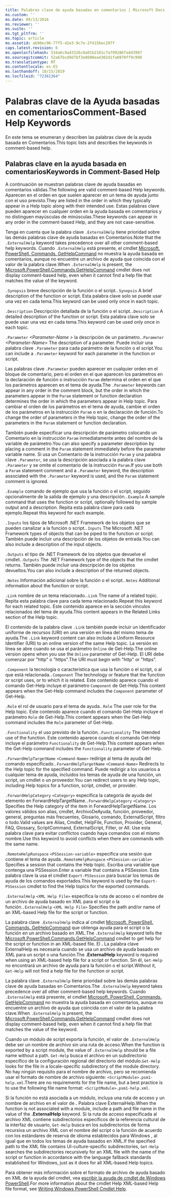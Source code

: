 ```yaml
---
title: Palabras clave de ayuda basadas en comentarios | Microsoft Docs
ms.custom: ''
ms.date: 09/13/2016
ms.reviewer: ''
ms.suite: ''
ms.tgt_pltfrm: ''
ms.topic: article
ms.assetid: ab90ec96-77f5-42e3-9c7e-2f4156ec207f
caps.latest.revision: 6
ms.openlocfilehash: 534a6c9a43326c8a01b2181c7a799286fa4d3997
ms.sourcegitcommit: 52a67bcd9d7bf3e8600ea4302d1fa8970ff9c998
ms.translationtype: MT
ms.contentlocale: es-ES
ms.lasthandoff: 10/15/2019
ms.locfileid: "72361364"
---
```

# <a name="comment-based-help-keywords"></a><span data-ttu-id="3f286-102">Palabras clave de la Ayuda basadas en comentarios</span><span class="sxs-lookup"><span data-stu-id="3f286-102">Comment-Based Help Keywords</span></span>

<span data-ttu-id="3f286-103">En este tema se enumeran y describen las palabras clave de la ayuda basada en Comentarios.</span><span class="sxs-lookup"><span data-stu-id="3f286-103">This topic lists and describes the keywords in comment-based help.</span></span>

## <a name="keywords-in-comment-based-help"></a><span data-ttu-id="3f286-104">Palabras clave en la ayuda basada en comentarios</span><span class="sxs-lookup"><span data-stu-id="3f286-104">Keywords in Comment-Based Help</span></span>

<span data-ttu-id="3f286-105">A continuación se muestran palabras clave de ayuda basadas en comentarios válidas.</span><span class="sxs-lookup"><span data-stu-id="3f286-105">The following are valid comment-based Help keywords.</span></span> <span data-ttu-id="3f286-106">Aparecen en el orden en que suelen aparecer en un tema de ayuda junto con el uso previsto.</span><span class="sxs-lookup"><span data-stu-id="3f286-106">They are listed in the order in which they typically appear in a Help topic along with their intended use.</span></span> <span data-ttu-id="3f286-107">Estas palabras clave pueden aparecer en cualquier orden en la ayuda basada en comentarios y no distinguen mayúsculas de minúsculas.</span><span class="sxs-lookup"><span data-stu-id="3f286-107">These keywords can appear in any order in the comment-based Help, and they are not case-sensitive.</span></span>

<span data-ttu-id="3f286-108">Tenga en cuenta que la palabra clave `.ExternalHelp` tiene prioridad sobre las demás palabras clave de ayuda basadas en Comentarios.</span><span class="sxs-lookup"><span data-stu-id="3f286-108">Note that the `.ExternalHelp` keyword takes precedence over all other comment-based help keywords.</span></span> <span data-ttu-id="3f286-109">Cuando `.ExternalHelp` está presente, el cmdlet [Microsoft. PowerShell. Commands. GetHelpCommand](/dotnet/api/Microsoft.PowerShell.Commands.gethelpcommand) no muestra la ayuda basada en comentarios, aunque no encuentre un archivo de ayuda que coincida con el valor de la palabra clave.</span><span class="sxs-lookup"><span data-stu-id="3f286-109">When `.ExternalHelp` is present, the [Microsoft.PowerShell.Commands.GetHelpCommand](/dotnet/api/Microsoft.PowerShell.Commands.gethelpcommand) cmdlet does not display comment-based help, even when it cannot find a help file that matches the value of the keyword.</span></span>

<span data-ttu-id="3f286-110">`.Synopsis` breve descripción de la función o el script.</span><span class="sxs-lookup"><span data-stu-id="3f286-110">`.Synopsis` A brief description of the function or script.</span></span> <span data-ttu-id="3f286-111">Esta palabra clave solo se puede usar una vez en cada tema.</span><span class="sxs-lookup"><span data-stu-id="3f286-111">This keyword can be used only once in each topic.</span></span>

<span data-ttu-id="3f286-112">`.Description` Descripción detallada de la función o el script.</span><span class="sxs-lookup"><span data-stu-id="3f286-112">`.Description` A detailed description of the function or script.</span></span> <span data-ttu-id="3f286-113">Esta palabra clave solo se puede usar una vez en cada tema.</span><span class="sxs-lookup"><span data-stu-id="3f286-113">This keyword can be used only once in each topic.</span></span>

<span data-ttu-id="3f286-114">`.Parameter` *\<Parameter-Name >* la descripción de un parámetro.</span><span class="sxs-lookup"><span data-stu-id="3f286-114">`.Parameter` *\<Parameter-Name>* The description of a parameter.</span></span> <span data-ttu-id="3f286-115">Puede incluir una palabra clave `.Parameter` para cada parámetro de la función o el script.</span><span class="sxs-lookup"><span data-stu-id="3f286-115">You can include a `.Parameter` keyword for each parameter in the function or script.</span></span>

<span data-ttu-id="3f286-116">Las palabras clave `.Parameter` pueden aparecer en cualquier orden en el bloque de comentario, pero el orden en el que aparecen los parámetros en la declaración de función o instrucción `Param` determina el orden en el que los parámetros aparecen en el tema de ayuda.</span><span class="sxs-lookup"><span data-stu-id="3f286-116">The `.Parameter` keywords can appear in any order in the comment block, but the order in which the parameters appear in the `Param` statement or function declaration determines the order in which the parameters appear in Help topic.</span></span> <span data-ttu-id="3f286-117">Para cambiar el orden de los parámetros en el tema de ayuda, cambie el orden de los parámetros en la instrucción `Param` o en la declaración de función.</span><span class="sxs-lookup"><span data-stu-id="3f286-117">To change the order of parameters in the Help topic, change the order of the parameters in the `Param` statement or function declaration.</span></span>

<span data-ttu-id="3f286-118">También puede especificar una descripción de parámetro colocando un Comentario en la instrucción `Param` inmediatamente antes del nombre de la variable de parámetro.</span><span class="sxs-lookup"><span data-stu-id="3f286-118">You can also specify a parameter description by placing a comment in the `Param` statement immediately before the parameter variable name.</span></span> <span data-ttu-id="3f286-119">Si usa un Comentario de la instrucción `Param` y una palabra clave `.Parameter`, se usa la descripción asociada a la palabra clave `.Parameter` y se omite el comentario de la instrucción `Param`.</span><span class="sxs-lookup"><span data-stu-id="3f286-119">If you use both a `Param` statement comment and a `.Parameter` keyword, the description associated with the `.Parameter` keyword is used, and the `Param` statement comment is ignored.</span></span>

<span data-ttu-id="3f286-120">`.Example` comando de ejemplo que usa la función o el script, seguido opcionalmente de la salida de ejemplo y una descripción.</span><span class="sxs-lookup"><span data-stu-id="3f286-120">`.Example` A sample command that uses the function or script, optionally followed by sample output and a description.</span></span> <span data-ttu-id="3f286-121">Repita esta palabra clave para cada ejemplo.</span><span class="sxs-lookup"><span data-stu-id="3f286-121">Repeat this keyword for each example.</span></span>

<span data-ttu-id="3f286-122">`.Inputs` los tipos de Microsoft .NET Framework de los objetos que se pueden canalizar a la función o script.</span><span class="sxs-lookup"><span data-stu-id="3f286-122">`.Inputs` The Microsoft .NET Framework types of objects that can be piped to the function or script.</span></span> <span data-ttu-id="3f286-123">También puede incluir una descripción de los objetos de entrada.</span><span class="sxs-lookup"><span data-stu-id="3f286-123">You can also include a description of the input objects.</span></span>

<span data-ttu-id="3f286-124">`.Outputs` el tipo de .NET Framework de los objetos que devuelve el cmdlet.</span><span class="sxs-lookup"><span data-stu-id="3f286-124">`.Outputs` The .NET Framework type of the objects that the cmdlet returns.</span></span> <span data-ttu-id="3f286-125">También puede incluir una descripción de los objetos devueltos.</span><span class="sxs-lookup"><span data-stu-id="3f286-125">You can also include a description of the returned objects.</span></span>

<span data-ttu-id="3f286-126">`.Notes` Información adicional sobre la función o el script.</span><span class="sxs-lookup"><span data-stu-id="3f286-126">`.Notes` Additional information about the function or script.</span></span>

<span data-ttu-id="3f286-127">`.Link` nombre de un tema relacionado.</span><span class="sxs-lookup"><span data-stu-id="3f286-127">`.Link` The name of a related topic.</span></span> <span data-ttu-id="3f286-128">Repita esta palabra clave para cada tema relacionado.</span><span class="sxs-lookup"><span data-stu-id="3f286-128">Repeat this keyword for each related topic.</span></span> <span data-ttu-id="3f286-129">Este contenido aparece en la sección vínculos relacionados del tema de ayuda.</span><span class="sxs-lookup"><span data-stu-id="3f286-129">This content appears in the Related Links section of the Help topic.</span></span>

<span data-ttu-id="3f286-130">El contenido de la palabra clave `.Link` también puede incluir un identificador uniforme de recursos (URI) en una versión en línea del mismo tema de ayuda.</span><span class="sxs-lookup"><span data-stu-id="3f286-130">The `.Link` keyword content can also include a Uniform Resource Identifier (URI) to an online version of the same Help topic.</span></span> <span data-ttu-id="3f286-131">La versión en línea se abre cuando se usa el parámetro `Online` de Get-Help.</span><span class="sxs-lookup"><span data-stu-id="3f286-131">The online version opens when you use the `Online` parameter of Get-Help.</span></span> <span data-ttu-id="3f286-132">El URI debe comenzar por "http" o "https".</span><span class="sxs-lookup"><span data-stu-id="3f286-132">The URI must begin with "http" or "https".</span></span>

<span data-ttu-id="3f286-133">`.Component` la tecnología o característica que usa la función o el script, o al que está relacionada.</span><span class="sxs-lookup"><span data-stu-id="3f286-133">`.Component` The technology or feature that the function or script uses, or to which it is related.</span></span> <span data-ttu-id="3f286-134">Este contenido aparece cuando el comando Get-Help incluye el parámetro `Component` de Get-Help.</span><span class="sxs-lookup"><span data-stu-id="3f286-134">This content appears when the Get-Help command includes the `Component` parameter of Get-Help.</span></span>

<span data-ttu-id="3f286-135">`.Role` el rol de usuario para el tema de ayuda.</span><span class="sxs-lookup"><span data-stu-id="3f286-135">`.Role` The user role for the Help topic.</span></span> <span data-ttu-id="3f286-136">Este contenido aparece cuando el comando Get-Help incluye el parámetro `Role` de Get-Help.</span><span class="sxs-lookup"><span data-stu-id="3f286-136">This content appears when the Get-Help command includes the `Role` parameter of Get-Help.</span></span>

<span data-ttu-id="3f286-137">`.Functionality` el uso previsto de la función.</span><span class="sxs-lookup"><span data-stu-id="3f286-137">`.Functionality` The intended use of the function.</span></span> <span data-ttu-id="3f286-138">Este contenido aparece cuando el comando Get-Help incluye el parámetro `Functionality` de Get-Help.</span><span class="sxs-lookup"><span data-stu-id="3f286-138">This content appears when the Get-Help command includes the `Functionality` parameter of Get-Help.</span></span>

<span data-ttu-id="3f286-139">`.ForwardHelpTargetName` `<Command-Name>` redirige al tema de ayuda del comando especificado.</span><span class="sxs-lookup"><span data-stu-id="3f286-139">`.ForwardHelpTargetName` `<Command-Name>` Redirects to the Help topic for the specified command.</span></span> <span data-ttu-id="3f286-140">Puede redirigir a los usuarios a cualquier tema de ayuda, incluidos los temas de ayuda de una función, un script, un cmdlet o un proveedor.</span><span class="sxs-lookup"><span data-stu-id="3f286-140">You can redirect users to any Help topic, including Help topics for a function, script, cmdlet, or provider.</span></span>

<span data-ttu-id="3f286-141">`.ForwardHelpCategory` `<Category>` especifica la categoría de ayuda del elemento en ForwardHelpTargetName.</span><span class="sxs-lookup"><span data-stu-id="3f286-141">`.ForwardHelpCategory` `<Category>` Specifies the Help category of the item in ForwardHelpTargetName.</span></span> <span data-ttu-id="3f286-142">Los valores válidos son alias, cmdlet, ArchivoDeAyuda, función, proveedor, general, preguntas más frecuentes, Glosario, comando, ExternalScript, filtro o todo.</span><span class="sxs-lookup"><span data-stu-id="3f286-142">Valid values are Alias, Cmdlet, HelpFile, Function, Provider, General, FAQ, Glossary, ScriptCommand, ExternalScript, Filter, or All.</span></span> <span data-ttu-id="3f286-143">Use esta palabra clave para evitar conflictos cuando haya comandos con el mismo nombre.</span><span class="sxs-lookup"><span data-stu-id="3f286-143">Use this keyword to avoid conflicts when there are commands with the same name.</span></span>

<span data-ttu-id="3f286-144">`.RemoteHelpRunspace` `<PSSession-variable>` especifica una sesión que contiene el tema de ayuda.</span><span class="sxs-lookup"><span data-stu-id="3f286-144">`.RemoteHelpRunspace` `<PSSession-variable>` Specifies a session that contains the Help topic.</span></span> <span data-ttu-id="3f286-145">Escriba una variable que contenga una PSSession.</span><span class="sxs-lookup"><span data-stu-id="3f286-145">Enter a variable that contains a PSSession.</span></span> <span data-ttu-id="3f286-146">Esta palabra clave la usa el cmdlet `Export-PSSession` para buscar los temas de ayuda de los comandos exportados.</span><span class="sxs-lookup"><span data-stu-id="3f286-146">This keyword is used by the `Export-PSSession` cmdlet to find the Help topics for the exported commands.</span></span>

<span data-ttu-id="3f286-147">`.ExternalHelp` `<XML Help File>` especifica la ruta de acceso o el nombre de un archivo de ayuda basado en XML para el script o la función.</span><span class="sxs-lookup"><span data-stu-id="3f286-147">`.ExternalHelp` `<XML Help File>` Specifies the path and/or name of an XML-based Help file for the script or function.</span></span>

<span data-ttu-id="3f286-148">La palabra clave `.ExternalHelp` indica al cmdlet [Microsoft. PowerShell. Commands. GetHelpCommand](/dotnet/api/Microsoft.PowerShell.Commands.gethelpcommand) que obtenga ayuda para el script o la función en un archivo basado en XML.</span><span class="sxs-lookup"><span data-stu-id="3f286-148">The `.ExternalHelp` keyword tells the [Microsoft.PowerShell.Commands.GetHelpCommand](/dotnet/api/Microsoft.PowerShell.Commands.gethelpcommand) cmdlet to get help for the script or function in an XML-based file.</span></span> <span data-ttu-id="3f286-149">El **.** La palabra clave ExternalHelp es necesaria cuando se usa un archivo de ayuda basado en XML para un script o una función.</span><span class="sxs-lookup"><span data-stu-id="3f286-149">The **.ExternalHelp** keyword is required when using an XML-based help file for a script or function.</span></span> <span data-ttu-id="3f286-150">Sin él, `Get-Help` no encontrará un archivo de ayuda para la función o el script.</span><span class="sxs-lookup"><span data-stu-id="3f286-150">Without it, `Get-Help` will not find a help file for the function or script.</span></span>

<span data-ttu-id="3f286-151">La palabra clave `.ExternalHelp` tiene prioridad sobre las demás palabras clave de ayuda basadas en Comentarios.</span><span class="sxs-lookup"><span data-stu-id="3f286-151">The `.ExternalHelp` keyword takes precedence over all other comment-based help keywords.</span></span> <span data-ttu-id="3f286-152">Cuando `.ExternalHelp` está presente, el cmdlet [Microsoft. PowerShell. Commands. GetHelpCommand](/dotnet/api/Microsoft.PowerShell.Commands.gethelpcommand) no muestra la ayuda basada en comentarios, aunque no encuentre un archivo de ayuda que coincida con el valor de la palabra clave.</span><span class="sxs-lookup"><span data-stu-id="3f286-152">When `.ExternalHelp` is present, the [Microsoft.PowerShell.Commands.GetHelpCommand](/dotnet/api/Microsoft.PowerShell.Commands.gethelpcommand) cmdlet does not display comment-based help, even when it cannot find a help file that matches the value of the keyword.</span></span>

<span data-ttu-id="3f286-153">Cuando un módulo de script exporta la función, el valor de `.ExternalHelp` debe ser un nombre de archivo sin una ruta de acceso.</span><span class="sxs-lookup"><span data-stu-id="3f286-153">When the function is exported by a script module, the value of `.ExternalHelp` should be a file name without a path.</span></span> <span data-ttu-id="3f286-154">`Get-Help` busca el archivo en un subdirectorio específico de la configuración regional del directorio del módulo.</span><span class="sxs-lookup"><span data-stu-id="3f286-154">`Get-Help` looks for the file in a locale-specific subdirectory of the module directory.</span></span> <span data-ttu-id="3f286-155">No hay ningún requisito para el nombre de archivo, pero se recomienda usar el formato de nombre de archivo siguiente: `<ScriptModule>.psm1-help.xml`.</span><span class="sxs-lookup"><span data-stu-id="3f286-155">There are no requirements for the file name, but a best practice is to use the following file name format: `<ScriptModule>.psm1-help.xml`.</span></span>

<span data-ttu-id="3f286-156">Si la función no está asociada a un módulo, incluya una ruta de acceso y un nombre de archivo en el valor de **.** Palabra clave ExternalHelp.</span><span class="sxs-lookup"><span data-stu-id="3f286-156">When the function is not associated with a module, include a path and file name in the value of the **.ExternalHelp** keyword.</span></span> <span data-ttu-id="3f286-157">Si la ruta de acceso especificada al archivo XML contiene subdirectorios específicos de la referencia cultural de la interfaz de usuario, `Get-Help` busca en los subdirectorios de forma recursiva un archivo XML con el nombre del script o la función de acuerdo con los estándares de reserva de idioma establecidos para Windows , al igual que en todos los temas de ayuda basados en XML.</span><span class="sxs-lookup"><span data-stu-id="3f286-157">If the specified path to the XML file contains UI-culture-specific subdirectories, `Get-Help` searches the subdirectories recursively for an XML file with the name of the script or function in accordance with the language fallback standards established for Windows, just as it does for all XML-based Help topics.</span></span>

<span data-ttu-id="3f286-158">Para obtener más información sobre el formato de archivo de ayuda basado en XML de la ayuda del cmdlet, vea [escribir la ayuda de cmdlet de Windows PowerShell](./writing-help-for-windows-powershell-cmdlets.md).</span><span class="sxs-lookup"><span data-stu-id="3f286-158">For more information about the cmdlet Help XML-based Help file format, see [Writing Windows PowerShell Cmdlet Help](./writing-help-for-windows-powershell-cmdlets.md).</span></span>